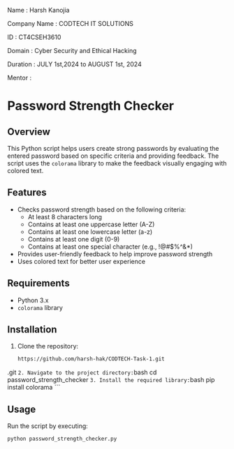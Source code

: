 Name : Harsh Kanojia

Company Name : CODTECH IT SOLUTIONS

ID : CT4CSEH3610

Domain : Cyber Security and Ethical Hacking 

Duration : JULY 1st,2024 to AUGUST 1st, 2024

Mentor : 


# Password Strength Checker

## Overview

This Python script helps users create strong passwords by evaluating the entered password based on specific criteria and providing feedback. The script uses the `colorama` library to make the feedback visually engaging with colored text.

## Features

- Checks password strength based on the following criteria:
  - At least 8 characters long
  - Contains at least one uppercase letter (A-Z)
  - Contains at least one lowercase letter (a-z)
  - Contains at least one digit (0-9)
  - Contains at least one special character (e.g., !@#$%^&*)
- Provides user-friendly feedback to help improve password strength
- Uses colored text for better user experience

## Requirements

- Python 3.x
- `colorama` library

## Installation

1. Clone the repository:
    ```bash
    https://github.com/harsh-hak/CODTECH-Task-1.git
.git
    ```
2. Navigate to the project directory:
    ```bash
    cd password_strength_checker
    ```
3. Install the required library:
    ```bash
    pip install colorama
    ```

## Usage

Run the script by executing:
```bash
python password_strength_checker.py
